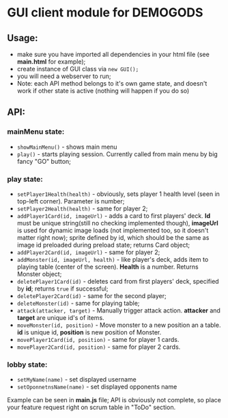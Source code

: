 # GUI client module for DEMOGODS  
  
## Usage:  
* make sure you have imported all dependencies in your html file (see **main.html** for example);  
* create instance of GUI class via `new GUI();`
* you will need a webserver to run;
* Note: each API method belongs to it's own game state, and doesn't work if other state is active (nothing will happen if you do so)

## API:  
### mainMenu state:
* `showMainMenu()` - shows main menu  
* `play()` - starts playing session. Currently called from main menu by big fancy "GO" button; 

### play state:
* `setPlayer1Health(health)` - obviously, sets player 1 health level (seen in top-left corner). Parameter is number;  
* `setPlayer2Health(health)` - same for player 2;  
* `addPlayer1Card(id, imageUrl)` - adds a card to first players' deck. **Id** must be unique string(still no checking implemented though), **imageUrl** is used for dynamic image loads (not implemented too, so it doesn't matter right now); sprite defined by id, which should be the same as image id preloaded during preload state; returns Card object; 
* `addPlayer2Card(id, imageUrl)` - same for player 2;  
* `addMonster(id, imageUrl, health)` - like player's deck, adds item to playing table (center of the screen). **Health** is a number.  Returns Monster object;
* `deletePlayer1Card(id)` - deletes card from first players' deck, specified by **id**;  returns `true` if successful;
* `deletePlayer2Card(id)` - same for the second player;  
* `deleteMonster(id)` - same for playing table;  
* `attack(attacker, target)` - Manually trigger attack action. **attacker** and **target** are unique id's of items.
* `moveMonster(id, position)` - Move monster to a new position an a table. **id** is unique id, **position** is new position of Monster.
* `movePlayer1Card(id, position)` - same for player 1 cards.
* `movePlayer2Card(id, position)` - same for player 2 cards.

### lobby state:
* `setMyName(name)` - set displayed username
* `setOponnetnsName(name)` - set displayed opponents name
  
Example can be seen in **main.js** file;
API is obviously not complete, so place your feature request right on scrum table in "ToDo" section.  